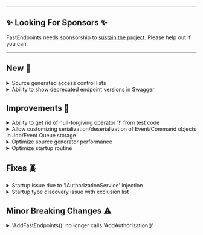 
---

## ✨ Looking For Sponsors ✨

FastEndpoints needs sponsorship to [sustain the project](https://github.com/FastEndpoints/FastEndpoints/issues/449). Please help out if you can.

---

<!-- <details><summary>title text</summary></details> -->

## New 🎉

<details><summary>Source generated access control lists</summary>

Todo: update doc page and link from here.

</details>

<details><summary>Ability to show deprecated endpoint versions in Swagger</summary>

By default, deprecated endpoint versions are not included in swagger docs. Now you have the choice of including/displaying them in the doc so they'll be displayed greyed out like this:

![image](https://user-images.githubusercontent.com/7043768/267551669-25eb2c56-fb55-4dfb-b3a2-847e1c55b2c7.png)

Please see [this usage example](https://gist.github.com/dj-nitehawk/c32e7f887389460c661b955d233b650d) on how to enable it.

</details>

## Improvements 🚀

<details><summary>Ability to get rid of null-forgiving operator '!' from test code</summary>

The `TestResult<TResponse>.Result` property is no longer a nullable property. This change enables us to get rid of the null-forgiving operator `!` from our integration test code.
Existing test code wouldn't have to change. You just don't need to use the `!` to hide the compiler warnings anymore. If/when the value of the property is actually `null`, the tests will 
just fail with a NRE, which is fine in the context of test code.

</details>

<details><summary>Allow customizing serialization/deserialization of Event/Command objects in Job/Event Queue storage</summary>

Todo: update doc page and link from here.
Ref: https://github.com/FastEndpoints/FastEndpoints/issues/480

</details>

<details><summary>Optimize source generator performance</summary>

The type discovery generator is now highly efficient and only generates the source when any of the target types changes or new ones are added.

</details>

<details><summary>Optimize startup routine</summary>

Authorization policy building is moved to the `MapFastEndpoints` stage avoiding the need to iterate the discovered endpoint collection twice. This also avoids any potential race conditions due to different middleware pipeline config/ordering edge cases.

</details>

## Fixes 🪲

<details><summary>Startup issue due to 'IAuthorizationService' injection</summary>

v5.16 had introduced a bug of not being able to inject `IAuthorizationService` into endpoint classes, which has now been fixed.

</details>

<details><summary>Startup type discovery issue with exclusion list</summary>

Since you can override the exclusion list by doing:

```cs
.AddFastEndpoints(o.Assemblies = new[] { typeof(SomeClass).Assembly });
```

This was not working if the assembly name didn't have a dot (.) in the namespace.  

</details>

## Minor Breaking Changes ⚠️

<details><summary>'AddFastEndpoints()' no longer calls 'AddAuthorization()'</summary>

Due to the startup optimization mentioned above, you will now be greeted with the following exception if your app is using authorization middleware:

```yaml
Unhandled exception. System.InvalidOperationException: Unable to find the required services. Please add all the required services by calling 'IServiceCollection.AddAuthorization' in the application startup code.
```

It's because the `AddFastEndpoints()` call used to do the `AddAuthorization()` call internally which it no longer does. Simply add this call yourself to the middleware pipeline.

</details>